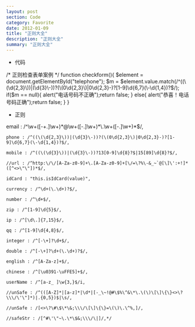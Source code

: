 ```yaml
---
layout: post
section: Code
category: Favorite
date: 2012-01-09
title: "正则大全"
description: "正则大全"
summary: "正则大全"
---
```

 
-   代码  

<label/>
    /* 正则检查表单案例 */
    function checkform(){
        $element = document.getElementById("telephone");
        $m = $element.value.match(/^((\(\d{2,3}\))|(\d{3}\-))?(\(0\d{2,3}\)|0\d{2,3}-)?[1-9]\d{6,7}(\-\d{1,4})?$/);
        if($m == null){
            alert("电话号码不正确");return false;
        }
        else{
            alert("恭喜！电话号码正确");return false;
        }
    }


-   正则  

<label/>
    email : /^\w+([-+.]\w+)*@\w+([-.]\w+)*\.\w+([-.]\w+)*$/,

    phone : /^((\(\d{2,3}\))|(\d{3}\-))?(\(0\d{2,3}\)|0\d{2,3}-)?[1-9]\d{6,7}(\-\d{1,4})?$/,

    mobile : /^((\(\d{3}\))|(\d{3}\-))?13[0-9]\d{8}?$|15[89]\d{8}?$/,

    //url : /^http:\/\/[A-Za-z0-9]+\.[A-Za-z0-9]+[\/=\?%\-&_~`@[\]\':+!]*([^<>\"\"])*$/,

    idCard : "this.isIdCard(value)",

    currency : /^\d+(\.\d+)?$/,

    number : /^\d+$/,

    zip : /^[1-9]\d{5}$/,

    ip : /^[\d\.]{7,15}$/,

    qq : /^[1-9]\d{4,8}$/,

    integer : /^[-\+]?\d+$/,

    double : /^[-\+]?\d+(\.\d+)?$/,

    english : /^[A-Za-z]+$/,

    chinese : /^[\u0391-\uFFE5]+$/,

    userName : /^[a-z_ ]\w{3,}$/i,

    //unSafe : /^(([A-Z]*|[a-z]*|\d*|[-_\~!@#\$%\^&\*\.\(\)\[\]\{\}<>\?\\\/\'\"]*)|.{0,5})$|\s/,

    //unSafe : /[<>\?\#\$\*\&;\\\/\[\]\{\}=\(\)\.\^%,]/,

    //safeStr : /[^#\'\"~\.\*\$&;\\\/\|]/,*/